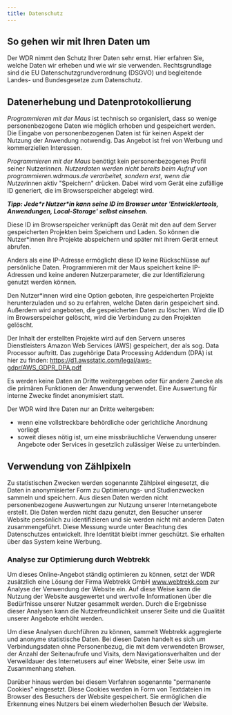 ```yaml
---
title: Datenschutz
---
```


## So gehen wir mit Ihren Daten um

Der WDR nimmt den Schutz Ihrer Daten sehr ernst. Hier erfahren Sie, welche Daten wir erheben und wie wir sie verwenden. Rechtsgrundlage sind die EU Datenschutzgrundverordnung (DSGVO) und begleitende Landes- und Bundesgesetze zum Datenschutz.

## Datenerhebung und Datenprotokollierung

_Programmieren mit der Maus_ ist technisch so organisiert, dass so wenige personenbezogene Daten wie möglich erhoben und gespeichert werden. Die Eingabe von personenbezogenen Daten ist für keinen Aspekt der Nutzung der Anwendung notwendig. Das Angebot ist frei von Werbung und kommerziellen Interessen.

_Programmieren mit der Maus_ benötigt kein personenbezogenes Profil seiner Nutzer*innen. Nutzerdaten werden nicht bereits beim Aufruf von programmieren.wdrmaus.de verarbeitet, sondern erst, wenn die Nutzer*innen aktiv "Speichern" drücken. Dabei wird vom Gerät eine zufällige ID generiert, die im Browserspeicher abgelegt wird.

_**Tipp: Jede\*r Nutzer\*in kann seine ID im Browser unter 'Entwicklertools, Anwendungen, Local-Storage' selbst einsehen.**_

Diese ID im Browserspeicher verknüpft das Gerät mit den auf dem Server gespeicherten Projekten beim Speichern und Laden. So können die Nutzer\*innen ihre Projekte abspeichern und später mit ihrem Gerät erneut abrufen.

Anders als eine IP-Adresse ermöglicht diese ID keine Rückschlüsse auf persönliche Daten. Programmieren mit der Maus speichert keine IP-Adressen und keine anderen Nutzerparameter, die zur Identifizierung genutzt werden können.

Den Nutzer\*innen wird eine Option geboten, ihre gespeicherten Projekte herunterzuladen und so zu erfahren, welche Daten darin gespeichert sind. Außerdem wird angeboten, die gespeicherten Daten zu löschen. Wird die ID im Browserspeicher gelöscht, wird die Verbindung zu den Projekten gelöscht.

Der Inhalt der erstellten Projekte wird auf den Servern unseres Dienstleisters Amazon Web Services (AWS) gespeichert, der als sog. Data Processor auftritt. Das zugehörige Data Processing Addendum (DPA) ist hier zu finden: https://d1.awsstatic.com/legal/aws-gdpr/AWS_GDPR_DPA.pdf

Es werden keine Daten an Dritte weitergegeben oder für andere Zwecke als die primären Funktionen der Anwendung verwendet. Eine Auswertung für interne Zwecke findet anonymisiert statt.

Der WDR wird Ihre Daten nur an Dritte weitergeben:

- wenn eine vollstreckbare behördliche oder gerichtliche Anordnung vorliegt
- soweit dieses nötig ist, um eine missbräuchliche Verwendung unserer Angebote oder Services in gesetzlich zulässiger Weise zu unterbinden.

## Verwendung von Zählpixeln

Zu statistischen Zwecken werden sogenannte Zählpixel eingesetzt, die Daten in anonymisierter Form zu Optimierungs- und Studienzwecken sammeln und speichern. Aus diesen Daten werden nicht personenbezogene Auswertungen zur Nutzung unserer Internetangebote erstellt. Die Daten werden nicht dazu genutzt, den Besucher unserer Website persönlich zu identifizieren und sie werden nicht mit anderen Daten zusammengeführt. Diese Messung wurde unter Beachtung des Datenschutzes entwickelt. Ihre Identität bleibt immer geschützt. Sie erhalten über das System keine Werbung.

### Analyse zur Optimierung durch Webtrekk

Um dieses Online-Angebot ständig optimieren zu können, setzt der WDR zusätzlich eine Lösung der Firma Webtrekk GmbH www.webtrekk.com zur Analyse der Verwendung der Website ein. Auf diese Weise kann die Nutzung der Website ausgewertet und wertvolle Informationen über die Bedürfnisse unserer Nutzer gesammelt werden. Durch die Ergebnisse dieser Analysen kann die Nutzerfreundlichkeit unserer Seite und die Qualität unserer Angebote erhöht werden.

Um diese Analysen durchführen zu können, sammelt Webtrekk aggregierte und anonyme statistische Daten. Bei diesen Daten handelt es sich um Verbindungsdaten ohne Personenbezug, die mit dem verwendeten Browser, der Anzahl der Seitenaufrufe und Visits, dem Navigationsverhalten und der Verweildauer des Internetusers auf einer Website, einer Seite usw. im Zusammenhang stehen.

Darüber hinaus werden bei diesem Verfahren sogenannte "permanente Cookies" eingesetzt. Diese Cookies werden in Form von Textdateien im Browser des Besuchers der Website gespeichert. Sie ermöglichen die Erkennung eines Nutzers bei einem wiederholten Besuch der Website.
